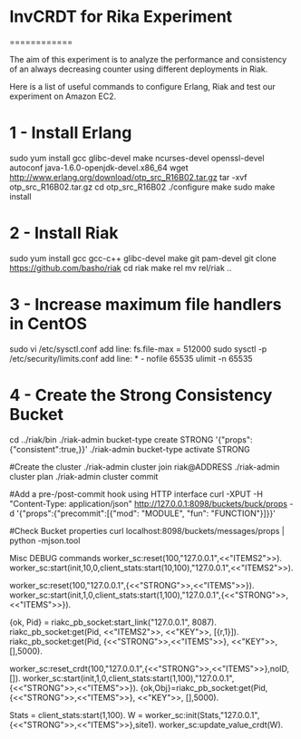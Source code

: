 # InvCRDT for Rika Experiment
============

The aim of this experiment is to analyze the performance and consistency of an always decreasing counter using different deployments in Riak.

Here is a list of useful commands to configure Erlang, Riak and test our experiment on Amazon EC2.

# 1 - Install Erlang

sudo yum install gcc glibc-devel make ncurses-devel openssl-devel autoconf java-1.6.0-openjdk-devel.x86_64
wget http://www.erlang.org/download/otp_src_R16B02.tar.gz
tar -xvf otp_src_R16B02.tar.gz
cd otp_src_R16B02
./configure
make
sudo make install

# 2 - Install Riak
sudo yum install gcc gcc-c++ glibc-devel make git pam-devel
git clone https://github.com/basho/riak
cd riak
make rel
mv rel/riak ..

# 3 - Increase maximum file handlers in CentOS
sudo vi /etc/sysctl.conf		add line: fs.file-max = 512000
sudo sysctl -p
/etc/security/limits.conf 		add line: * - nofile 65535
ulimit -n 65535

# 4 - Create the Strong Consistency Bucket
cd ../riak/bin
./riak-admin bucket-type create STRONG '{"props": {"consistent":true,}}'
./riak-admin bucket-type activate STRONG

#Create the cluster
./riak-admin cluster join riak@ADDRESS
./riak-admin cluster plan
./riak-admin cluster commit



#Add a pre-/post-commit hook using HTTP interface
curl -XPUT -H "Content-Type: application/json" http://127.0.0.1:8098/buckets/buck/props -d '{"props":{"precommit":[{"mod": "MODULE", "fun": "FUNCTION"}]}}'

#Check Bucket properties
curl localhost:8098/buckets/messages/props | python -mjson.tool


Misc DEBUG commands
worker_sc:reset(100,"127.0.0.1",<<"ITEMS2">>).  
worker_sc:start(init,10,0,client_stats:start(10,100),"127.0.0.1",<<"ITEMS2">>).

worker_sc:reset(100,"127.0.0.1",{<<"STRONG">>,<<"ITEMS">>}).
worker_sc:start(init,1,0,client_stats:start(1,100),"127.0.0.1",{<<"STRONG">>,<<"ITEMS">>}).

{ok, Pid} = riakc_pb_socket:start_link("127.0.0.1", 8087).
riakc_pb_socket:get(Pid, <<"ITEMS2">>, <<"KEY">>, [{r,1}]).
riakc_pb_socket:get(Pid, {<<"STRONG">>,<<"ITEMS">>}, <<"KEY">>, [],5000).


worker_sc:reset_crdt(100,"127.0.0.1",{<<"STRONG">>,<<"ITEMS">>},noID,[]).
worker_sc:start(init,1,0,client_stats:start(1,100),"127.0.0.1",{<<"STRONG">>,<<"ITEMS">>}).
{ok,Obj}=riakc_pb_socket:get(Pid, {<<"STRONG">>,<<"ITEMS">>}, <<"KEY">>, [],5000).


Stats = client_stats:start(1,100).
W = worker_sc:init(Stats,"127.0.0.1",{<<"STRONG">>,<<"ITEMS">>},site1).
worker_sc:update_value_crdt(W).


